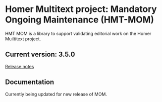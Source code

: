 # Homer Multitext project: Mandatory Ongoing Maintenance (HMT-MOM)


HMT MOM is a library to support validating editorial work on the Homer Muiltitext project.

## Current version:  3.5.0

[Release notes](releases.md)


## Documentation

Currently being updated for new release of MOM.


[docs]: https://homermultitext.github.io/hmt-mom/




[2]: http://www.homermultitext.org/hmt-docs/guides/index.html
